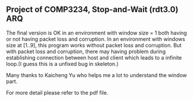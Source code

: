 ## Project of COMP3234, Stop-and-Wait (rdt3.0) ARQ


The final version is OK in an environment with window size = 1 both having or not having packet loss and corruption. In an environment with windows size at [1..9], this program works without packet loss and corruption. But with packet loss and corruption, there may having problem during establishing connection between host and client which leads to a infinite loop.(I guess this is a unfixed bug in skeleton.)


Many thanks to Kaicheng Yu who helps me a lot to understand the window part.


For more detail please refer to the pdf file. 

